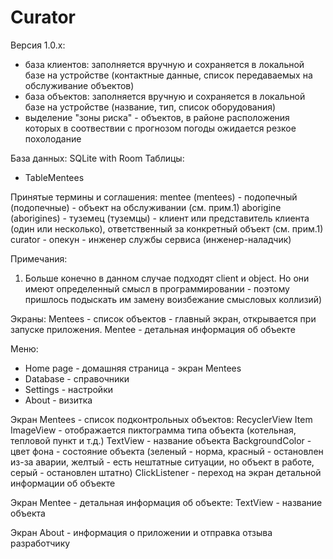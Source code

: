 # Curator
Версия 1.0.х:
- база клиентов: заполняется вручную и сохраняется в локальной базе на устройстве (контактные данные, список передаваемых на обслуживание объектов)
- база объектов: заполняется вручную и сохраняется в локальной базе на устройстве (название, тип, список оборудования)
- выделение "зоны риска" - объектов, в районе расположения которых в соотвествии с прогнозом погоды ожидается резкое похолодание

База данных: SQLite with Room
Таблицы:
- TableMentees

Принятые термины и соглашения:
mentee (mentees) - подопечный (подопечные) - объект на обслуживании (см. прим.1)
aborigine (aborigines) - туземец (туземцы) - клиент или представитель клиента (один или несколько), ответственный за конкретный объект (см. прим.1)
curator - опекун - инженер службы сервиса (инженер-наладчик)

Примечания:
1. Больше конечно в данном случае подходят client и object. Но они имеют определенный смысл в программировании - поэтому пришлось подыскать им замену воизбежание смысловых коллизий)

Экраны:
Mentees - список объектов - главный экран, открывается при запуске приложения.
Mentee - детальная информация об объекте

Меню:
- Home page - домашняя страница - экран Mentees
- Database - справочники
- Settings - настройки
- About - визитка

Экран Mentees - список подконтрольных объектов:
    RecyclerView
        Item
            ImageView - отображается пиктограмма типа объекта (котельная, тепловой пункт и т.д.)
            TextView - название объекта
            BackgroundColor - цвет фона - состояние объекта (зеленый - норма, красный - остановлен из-за аварии, желтый - есть нештатные ситуации, но объект в работе, серый - остановлен штатно)
            ClickListener - переход на экран детальной информации об объекте    

Экран Mentee - детальная информация об объекте:
    TextView - название объекта
    
Экран About - информация о приложении и отправка отзыва разработчику
